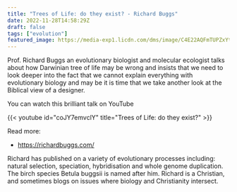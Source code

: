 ```yaml
---
title: "Trees of Life: do they exist? - Richard Buggs"
date: 2022-11-28T14:58:29Z
draft: false
tags: ["evolution"]
featured_image: https://media-exp1.licdn.com/dms/image/C4E22AQFmTUPZxYtNQA/feedshare-shrink_800/0/1669636950440?e=1672272000&v=beta&t=diVRx42GQL72A33SpsVaLL548vbCBR1_cdkaQ3w9Ryw
---
```


Prof. Richard Buggs an evolutionary biologist and molecular ecologist talks about how Darwinian tree of life may be wrong and insists that we need to look deeper into the fact that we cannot explain everything with evolutionary biology and may be it is time that we take another look at the Biblical view of a designer.

You can watch this brilliant talk on YouTube

{{< youtube id="coJY7emvclY" title="Trees of Life: do they exist?" >}}

Read more: 

* https://richardbuggs.com/

Richard has published on a variety of evolutionary processes including: natural selection, speciation, hybridisation and whole genome duplication. The birch species Betula buggsii is named after him. Richard is a Christian, and sometimes blogs on issues where biology and Christianity intersect.
